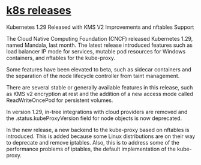 # **[k8s releases](https://www.infoq.com/news/2024/01/kubernetes-1-29/)**

Kubernetes 1.29 Released with KMS V2 Improvements and nftables Support

The Cloud Native Computing Foundation (CNCF) released Kubernetes 1.29, named Mandala, last month. The latest release introduced features such as load balancer IP mode for services, mutable pod resources for Windows containers, and nftables for the kube-proxy.

Some features have been elevated to beta, such as sidecar containers and the separation of the node lifecycle controller from taint management.

There are several stable or generally available features in this release, such as KMS v2 encryption at rest and the addition of a new access mode called ReadWriteOncePod for persistent volumes.

In version 1.29, in-tree integrations with cloud providers are removed and the .status.kubeProxyVersion field for node objects is now deprecated.

In the new release, a new backend to the kube-proxy based on nftables is introduced. This is added because some Linux distributions are on their way to deprecate and remove iptables. Also, this is to address some of the performance problems of iptables, the default implementation of the kube-proxy.
